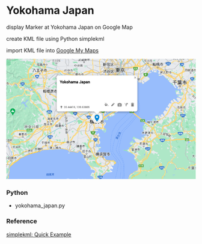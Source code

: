 Yokohama Japan
===============

display Marker at Yokohama Japan on Google Map

create KML file using Python simplekml

import KML file into [Google My Maps](https://www.google.com//intl/en/maps/about/mymaps/)

![yokohama japan](https://github.com/ohwada/World_Countries/blob/main/simplekml/yokohama_japan/screenshots/yokohama_japan.png)

### Python
- yokohama_japan.py

### Reference
[simplekml: Quick Example](https://simplekml.readthedocs.io/en/latest/gettingstarted.html#quick-example)

